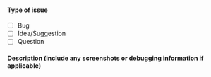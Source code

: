 #### Type of issue
- [ ] Bug
- [ ] Idea/Suggestion
- [ ] Question

#### Description (include any screenshots or debugging information if applicable)

